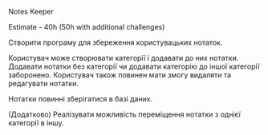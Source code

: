 Notes Keeper

Estimate - 40h (50h with additional challenges)

Створити програму для збереження користувацьких нотаток.

Користувач може створювати категорії і додавати до них нотатки. Додавати нотатки без категорії чи додавати категорію до іншої категорії заборонено. Користувач також повинен мати змогу видаляти та редагувати нотатки.

Нотатки повинні зберігатися в базі даних.

(Додатково) Реалізувати можливість переміщення нотатки з однієї категорії в іншу.